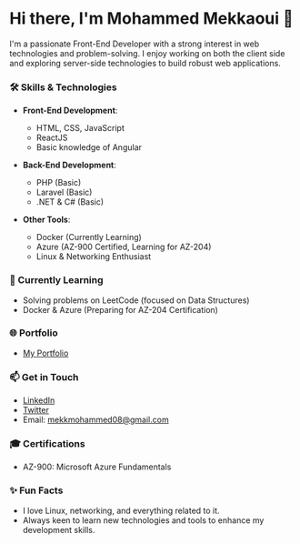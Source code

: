 # Hi there, I'm Mohammed Mekkaoui 👋

I'm a passionate Front-End Developer with a strong interest in web technologies and problem-solving. I enjoy working on both the client side and exploring server-side technologies to build robust web applications.

### 🛠️ Skills & Technologies

- **Front-End Development**:
  - HTML, CSS, JavaScript
  - ReactJS
  - Basic knowledge of Angular

- **Back-End Development**:
  - PHP (Basic)
  - Laravel (Basic)
  - .NET & C# (Basic)

- **Other Tools**:
  - Docker (Currently Learning)
  - Azure (AZ-900 Certified, Learning for AZ-204)
  - Linux & Networking Enthusiast

### 🌱 Currently Learning
- Solving problems on LeetCode (focused on Data Structures)
- Docker & Azure (Preparing for AZ-204 Certification)


### 🌐 Portfolio
- [My Portfolio](https://mekkmohammed.netlify.app/)


### 📫 Get in Touch
- [LinkedIn](https://www.linkedin.com/in/mohammedmekkaoui/)
- [Twitter](https://twitter.com/your-username)
- Email: mekkmohammed08@gmail.com

### 🎓 Certifications
- AZ-900: Microsoft Azure Fundamentals

### ✨ Fun Facts
- I love Linux, networking, and everything related to it.
- Always keen to learn new technologies and tools to enhance my development skills.

